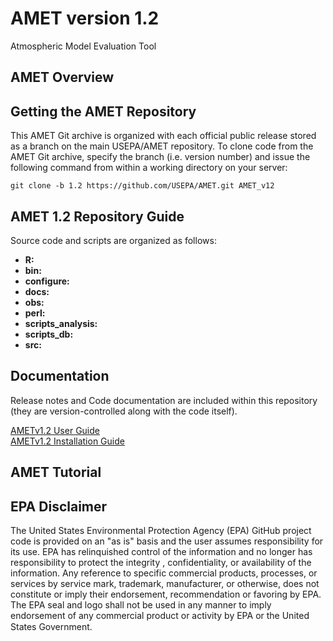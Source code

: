 AMET version 1.2
======

Atmospheric Model Evaluation Tool

## AMET Overview

## Getting the AMET Repository
This AMET Git archive is organized with each official public release stored as a branch on the main USEPA/AMET repository.
To clone code from the AMET Git archive, specify the branch (i.e. version number) and issue the following command from within
a working directory on your server:
```
git clone -b 1.2 https://github.com/USEPA/AMET.git AMET_v12
```

## AMET 1.2 Repository Guide
Source code and scripts are organized as follows:
* **R:** 
* **bin:** 
* **configure:** 
* **docs:** 
* **obs:** 
* **perl:** 
* **scripts_analysis:** 
* **scripts_db:** 
* **src:** 

## Documentation
Release notes and Code documentation are included within this repository (they are version-controlled along with the code itself).  

[AMETv1.2 User Guide](https://www.cmascenter.org/amet/documentation/1.2/AMET_Users_Guide_v1.2.1.pdf)   
[AMETv1.2 Installation Guide](https://www.cmascenter.org/amet/documentation/1.2/AMET_Installation_Documentation_v1.2.1.pdf)   

## AMET Tutorial

## EPA Disclaimer
The United States Environmental Protection Agency (EPA) GitHub project code is provided on an "as is" basis and the user assumes responsibility for its use. EPA has relinquished control of the information and no longer has responsibility to protect the integrity , confidentiality, or availability of the information. Any reference to specific commercial products, processes, or services by service mark, trademark, manufacturer, or otherwise, does not constitute or imply their endorsement, recommendation or favoring by EPA. The EPA seal and logo shall not be used in any manner to imply endorsement of any commercial product or activity by EPA or the United States Government.    [<img src="https://licensebuttons.net/p/mark/1.0/88x31.png" width="50" height="15">](https://creativecommons.org/publicdomain/zero/1.0/)
 
